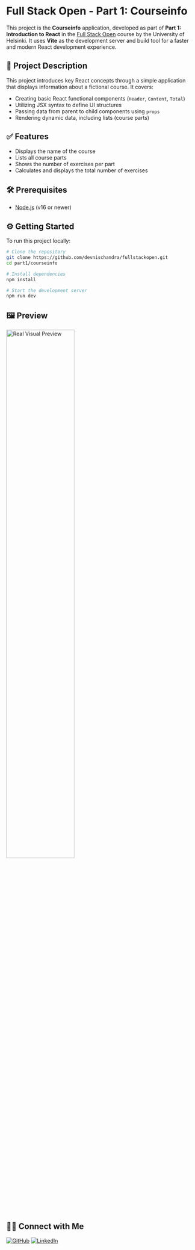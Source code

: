 # Full Stack Open - Part 1: Courseinfo

This project is the **Courseinfo** application, developed as part of **Part 1: Introduction to React** in the [Full Stack Open](https://fullstackopen.com/en/) course by the University of Helsinki. It uses **Vite** as the development server and build tool for a faster and modern React development experience.

## 🚀 Project Description

This project introduces key React concepts through a simple application that displays information about a fictional course. It covers:

- Creating basic React functional components (`Header`, `Content`, `Total`)
- Utilizing JSX syntax to define UI structures
- Passing data from parent to child components using `props`
- Rendering dynamic data, including lists (course parts)

## ✅ Features

- Displays the name of the course
- Lists all course parts
- Shows the number of exercises per part
- Calculates and displays the total number of exercises

## 🛠 Prerequisites

- [Node.js](https://nodejs.org/) (v16 or newer)

## ⚙️ Getting Started

To run this project locally:

```bash
# Clone the repository
git clone https://github.com/devnischandra/fullstackopen.git
cd part1/courseinfo

# Install dependencies
npm install

# Start the development server
npm run dev
```
## 🖼️ Preview
<img src="./part1:courseinfo.png" alt="Real Visual Preview" width="60%" />


## 🙋‍♂️ Connect with Me

[![GitHub](https://img.shields.io/badge/GitHub-%2312100E?style=for-the-badge&logo=github&logoColor=white)](https://github.com/devnischandra)
[![LinkedIn](https://img.shields.io/badge/LinkedIn-%230077B5?style=for-the-badge&logo=linkedin&logoColor=white)](https://www.linkedin.com/in/devnischandra)




